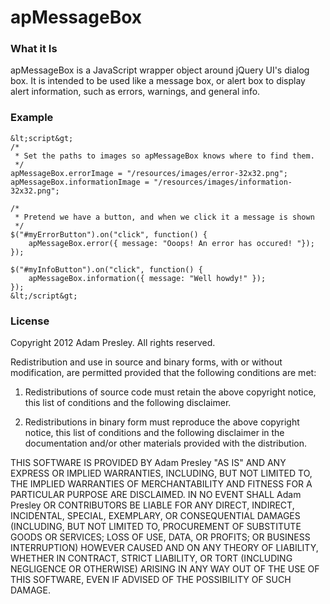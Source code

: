 # apMessageBox

### What it Is
apMessageBox is a JavaScript wrapper object around jQuery UI's dialog box. It is
intended to be used like a message box, or alert box to display alert information,
such as errors, warnings, and general info.


### Example
```
&lt;script&gt;
/*
 * Set the paths to images so apMessageBox knows where to find them.
 */
apMessageBox.errorImage = "/resources/images/error-32x32.png";
apMessageBox.informationImage = "/resources/images/information-32x32.png";

/*
 * Pretend we have a button, and when we click it a message is shown
 */
$("#myErrorButton").on("click", function() {
	apMessageBox.error({ message: "Ooops! An error has occured! "});
});

$("#myInfoButton").on("click", function() {
	apMessageBox.information({ message: "Well howdy!" });
});
&lt;/script&gt;
```


### License
Copyright 2012 Adam Presley. All rights reserved.

Redistribution and use in source and binary forms, with or without
modification, are permitted provided that the following conditions are met:

1. Redistributions of source code must retain the above copyright notice, this
   list of conditions and the following disclaimer.

2. Redistributions in binary form must reproduce the above copyright notice,
   this list of conditions and the following disclaimer in the documentation
   and/or other materials provided with the distribution.

THIS SOFTWARE IS PROVIDED BY Adam Presley "AS IS" AND ANY EXPRESS OR IMPLIED
WARRANTIES, INCLUDING, BUT NOT LIMITED TO, THE IMPLIED WARRANTIES OF
MERCHANTABILITY AND FITNESS FOR A PARTICULAR PURPOSE ARE DISCLAIMED. IN NO
EVENT SHALL Adam Presley OR CONTRIBUTORS BE LIABLE FOR ANY DIRECT, INDIRECT,
INCIDENTAL, SPECIAL, EXEMPLARY, OR CONSEQUENTIAL DAMAGES (INCLUDING, BUT NOT
LIMITED TO, PROCUREMENT OF SUBSTITUTE GOODS OR SERVICES; LOSS OF USE, DATA, OR
PROFITS; OR BUSINESS INTERRUPTION) HOWEVER CAUSED AND ON ANY THEORY OF
LIABILITY, WHETHER IN CONTRACT, STRICT LIABILITY, OR TORT (INCLUDING NEGLIGENCE
OR OTHERWISE) ARISING IN ANY WAY OUT OF THE USE OF THIS SOFTWARE, EVEN IF
ADVISED OF THE POSSIBILITY OF SUCH DAMAGE.
